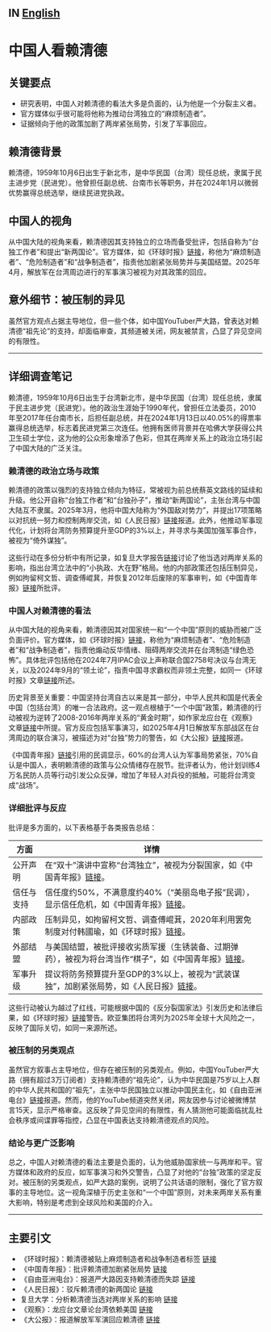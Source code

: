 ## IN [English](https://github.com/bestnbt/Kill-Lai-Ching-te-Book/blob/Chinese-Perspectives-on-Lai-Ching-te/README.md)

# 中国人看赖清德

## 关键要点
- 研究表明，中国人对赖清德的看法大多是负面的，认为他是一个分裂主义者。
- 官方媒体似乎很可能将他称为推动台湾独立的“麻烦制造者”。
- 证据倾向于他的政策加剧了两岸紧张局势，引发了军事回应。

## 赖清德背景
赖清德，1959年10月6日出生于新北市，是中华民国（台湾）现任总统，隶属于民主进步党（民进党）。他曾担任副总统、台南市长等职务，并在2024年1月以微弱优势赢得总统选举，继续民进党执政。

## 中国人的视角
从中国大陆的视角来看，赖清德因其支持独立的立场而备受批评，包括自称为“台独工作者”和提出“新两国论”。官方媒体，如《环球时报》[链接](https://news.bjd.com.cn/2025/03/31/11114583.shtml)，称他为“麻烦制造者”、“危险制造者”和“战争制造者”，指责他加剧紧张局势并与美国结盟。2025年4月，解放军在台湾周边进行的军事演习被视为对其政策的回应。

## 意外细节：被压制的异见
虽然官方观点占据主导地位，但一些个体，如中国YouTuber严大路，曾表达对赖清德“祖先论”的支持，却面临审查，其频道被关闭，网友被禁言，凸显了异见空间的有限性。

---

## 详细调查笔记

赖清德，1959年10月6日出生于台湾新北市，是中华民国（台湾）现任总统，隶属于民主进步党（民进党）。他的政治生涯始于1990年代，曾担任立法委员，2010年至2017年任台南市长，后担任副总统，并在2024年1月13日以40.05%的得票率赢得总统选举，标志着民进党第三次连任。他拥有医师背景并在哈佛大学获得公共卫生硕士学位，这为他的公众形象增添了色彩，但其在两岸关系上的政治立场引起了中国大陆的广泛关注。

### 赖清德的政治立场与政策
赖清德的政策以强烈的支持独立倾向为特征，常被视为前总统蔡英文路线的延续和升级。他公开自称“台独工作者”和“台独孙子”，推动“新两国论”，主张台湾与中国大陆互不隶属。2025年3月，他将中国大陆称为“外国敌对势力”，并提出17项策略以对抗统一努力和控制两岸交流，如《人民日报》[链接](http://paper.people.com.cn/rmrb/html/2024-10/13/nw.D110000renmrb_20241013_6-04.htm)报道。此外，他推动军事现代化，计划将台湾防务预算提升至GDP的3%以上，并寻求与美国加强军事合作，被视为“倚外谋独”。

这些行动在多份分析中有所记录，如复旦大学报告[链接](https://fddi.fudan.edu.cn/17/ba/c21253a661434/page.htm)讨论了他当选对两岸关系的影响，指出台湾立法中的“小执政、大在野”格局。他的内部政策还包括压制异见，例如拘留柯文哲、调查傅崐萁，并恢复2012年后废除的军事审判，如《中国青年报》[链接](https://news.youth.cn/gn/202410/t20241013_15576878.htm)所批评。

### 中国人对赖清德的看法
从中国大陆的视角来看，赖清德因其对国家统一和“一个中国”原则的威胁而被广泛负面评价。官方媒体，如《环球时报》[链接](https://news.bjd.com.cn/2025/03/31/11114583.shtml)，称他为“麻烦制造者”、“危险制造者”和“战争制造者”，指责他煽动反华情绪、阻碍两岸交流并在台湾制造“绿色恐怖”。具体批评包括他在2024年7月IPAC会议上声称联合国2758号决议与台湾无关，以及2024年9月的“领土论”，指责中国寻求霸权而非领土完整，如同一《环球时报》文章[链接](https://news.bjd.com.cn/2025/03/31/11114583.shtml)所述。

历史背景至关重要：中国坚持台湾自古以来是其一部分，中华人民共和国是代表全中国（包括台湾）的唯一合法政府。这一观点根植于“一个中国”政策，赖清德的行动被视为逆转了2008-2016年两岸关系的“黄金时期”，如作家龙应台在《观察》文章[链接](https://www.guancha.cn/politics/2025_04_01_770593.shtml)中所提。官方反应包括军事演习，如2025年4月1日解放军东部战区在台湾周边的联合演习，被描述为对“台独”势力的警告，如《大公报》[链接](https://www.takungpao.com/opinion/text/2025/0401/1073936.html)报道。

《中国青年报》[链接](https://news.youth.cn/gn/202410/t20241013_15576878.htm)引用的民调显示，60%的台湾人认为军事局势紧张，70%自认是中国人，表明赖清德的政策与公众情绪存在脱节。批评者认为，他计划训练4万名民防人员等行动引发公众反弹，增加了年轻人对兵役的抵触，可能将台湾变成“战场”。

### 详细批评与反应
批评是多方面的，以下表格基于各类报告总结：

| **方面**         | **详情**                                                                                     |
|------------------|---------------------------------------------------------------------------------------------|
| 公开声明         | 在“双十”演讲中宣称“台湾独立”，被视为分裂国家，如《中国青年报》[链接](https://news.youth.cn/gn/202410/t20241013_15576878.htm)。 |
| 信任与支持       | 信任度约50%，不满意度约40%（“美丽岛电子报”民调），显示信任危机，如《中国青年报》[链接](https://news.youth.cn/gn/202410/t20241013_15576878.htm)。 |
| 内部政策         | 压制异见，如拘留柯文哲、调查傅崐萁，2020年利用罢免制度对付韩國瑜，如《环球时报》[链接](https://news.bjd.com.cn/2025/03/31/11114583.shtml)。 |
| 外部结盟         | 与美国结盟，被批评接收劣质军援（生锈装备、过期弹药），被视为将台湾当作“棋子”，如《中国青年报》[链接](https://news.youth.cn/gn/202410/t20241013_15576878.htm)。 |
| 军事升级         | 提议将防务预算提升至GDP的3%以上，被视为“武装谋独”，加剧紧张局势，如《人民日报》[链接](http://paper.people.com.cn/rmrb/html/2024-10/13/nw.D110000renmrb_20241013_6-04.htm)。 |

这些行动被认为越过了红线，可能根据中国的《反分裂国家法》引发历史和法律后果，如《环球时报》[链接](https://news.bjd.com.cn/2025/03/31/11114583.shtml)警告。欧亚集团将台湾列为2025年全球十大风险之一，反映了国际关切，如同一来源所述。

### 被压制的另类观点
虽然官方叙事占主导地位，但存在被压制的另类观点。例如，中国YouTuber严大路（拥有超过3万订阅者）支持赖清德的“祖先论”，认为中华民国是75岁以上人群的中华人民共和国的“祖先”，主张中华民国独立以推动中国民主化，如《自由亚洲电台》[链接](https://www.rfa.org/mandarin/zhengzhi/renquan/2025/01/10/chinese-youtuber-yan-dalu-disappeared-lai-ching-te/)报道。然而，他的YouTube频道突然关闭，网友因参与讨论被微博禁言15天，显示严格审查。这反映了异见空间的有限性，有人猜测他可能面临扰乱社会秩序或间谍罪等指控，凸显在中国表达支持赖清德观点的风险。

### 结论与更广泛影响
总之，中国人对赖清德的看法主要是负面的，认为他威胁国家统一与两岸和平。官方媒体和政府的反应，如军事演习和外交警告，凸显了对他的“台独”政策的坚定反对。被压制的另类观点，如严大路的案例，说明了公共话语的限制，强化了官方叙事的主导地位。这一视角深植于历史主张和“一个中国”原则，对未来两岸关系有重大影响，特别是考虑到全球风险和美国的介入。

---

## 主要引文
- 《环球时报》：赖清德被贴上麻烦制造者和战争制造者标签 [链接](https://news.bjd.com.cn/2025/03/31/11114583.shtml)
- 《中国青年报》：批评赖清德加剧紧张局势 [链接](https://news.youth.cn/gn/202410/t20241013_15576878.htm)
- 《自由亚洲电台》：报道严大路因支持赖清德而失踪 [链接](https://www.rfa.org/mandarin/zhengzhi/renquan/2025/01/10/chinese-youtuber-yan-dalu-disappeared-lai-ching-te/)
- 《人民日报》：驳斥赖清德的新两国论 [链接](http://paper.people.com.cn/rmrb/html/2024-10/13/nw.D110000renmrb_20241013_6-04.htm)
- 复旦大学：分析赖清德当选对两岸关系的影响 [链接](https://fddi.fudan.edu.cn/17/ba/c21253a661434/page.htm)
- 《观察》：龙应台文章论台湾依赖美国 [链接](https://www.guancha.cn/politics/2025_04_01_770593.shtml)
- 《大公报》：报道解放军军演回应赖清德 [链接](https://www.takungpao.com/opinion/text/2025/0401/1073936.html)
